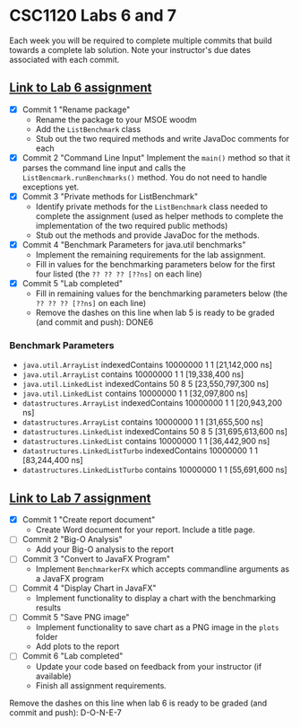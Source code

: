 # CSC1120 Labs 6 and 7

Each week you will be required to complete multiple commits that
build towards a complete lab solution. Note your instructor's due dates
associated with each commit.

## [Link to Lab 6 assignment](https://csse.msoe.us/csc1120/lab6)

* [x] Commit 1 "Rename package"
    - Rename the package to your MSOE woodm
    - Add the `ListBenchmark` class
    - Stub out the two required methods and write JavaDoc comments for each
* [x] Commit 2 "Command Line Input"
  Implement the `main()` method so that it parses the command line input and calls
  the `ListBencmark.runBenchmarks()` method. You do not need to handle exceptions yet.
* [x] Commit 3 "Private methods for ListBenchmark"
    - Identify private methods for the `ListBenchmark` class needed to complete the assignment
      (used as helper methods to complete the implementation of the two required public methods)
    - Stub out the methods and provide JavaDoc for the methods.
* [x] Commit 4 "Benchmark Parameters for java.util benchmarks"
    - Implement the remaining requirements for the lab assignment.
    - Fill in values for the benchmarking parameters below for the first four listed (the `?? ?? ?? [??ns]` on each line)
* [x] Commit 5 "Lab completed"
    - Fill in remaining values for the benchmarking parameters below (the `?? ?? ?? [??ns]` on each line)
    - Remove the dashes on this line when lab 5 is ready to be graded (and commit and push): DONE6

### Benchmark Parameters

 * `java.util.ArrayList` indexedContains 10000000 1 1 [21,142,000 ns]
 * `java.util.ArrayList` contains 10000000 1 1 [19,338,400 ns]
 * `java.util.LinkedList` indexedContains 50 8 5 [23,550,797,300 ns]
 * `java.util.LinkedList` contains 10000000 1 1 [32,097,800 ns]
 * `datastructures.ArrayList` indexedContains 10000000 1 1 [20,943,200 ns]
 * `datastructures.ArrayList` contains 10000000 1 1 [31,655,500 ns]
 * `datastructures.LinkedList` indexedContains 50 8 5 [31,695,613,600 ns]
 * `datastructures.LinkedList` contains 10000000 1 1 [36,442,900 ns]
 * `datastructures.LinkedListTurbo` indexedContains 10000000 1 1 [83,244,400 ns]
 * `datastructures.LinkedListTurbo` contains 10000000 1 1 [55,691,600 ns]

## [Link to Lab 7 assignment](https://csse.msoe.us/csc1120/lab7)

* [x] Commit 1 "Create report document"
    - Create Word document for your report. Include a title page.
* [ ] Commit 2 "Big-O Analysis"
    - Add your Big-O analysis to the report
* [ ] Commit 3 "Convert to JavaFX Program"
    - Implement `BenchmarkerFX` which accepts commandline arguments as a JavaFX program
* [ ] Commit 4 "Display Chart in JavaFX"
    - Implement functionality to display a chart with the benchmarking results
* [ ] Commit 5 "Save PNG image"
    - Implement functionality to save chart as a PNG image in the `plots` folder
    - Add plots to the report
* [ ] Commit 6 "Lab completed"
    - Update your code based on feedback from your instructor (if available)
    - Finish all assignment requirements.

Remove the dashes on this line when lab 6 is ready to be graded (and commit and push): D-O-N-E-7

